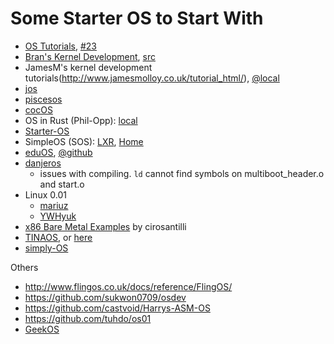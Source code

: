 # Some Starter OS to Start With

- [OS Tutorials](https://github.com/cfenollosa/os-tutorial), [#23](https://github.com/cfenollosa/os-tutorial/tree/master/23-fixes)
- [Bran's Kernel Development](brian-kernel/README.md), [src](brian-kernel/src/)
- JamesM's kernel development tutorials(http://www.jamesmolloy.co.uk/tutorial_html/), [@local](doc/jamesmolloy)
- [jos](https://github.com/pisceseyes/jos)
- [piscesos](https://github.com/pisceseyes/piscesos)
- [cocOS](https://github.com/perlun/cocos)
- OS in Rust (Phil-Opp): [local](phil-opp/)
- [Starter-OS](https://github.com/xlar54/Starter-OS)
- SimpleOS (SOS): [LXR](http://sos.enix.org/lxr/source/),  [Home](http://sos.enix.org/en/MainPage)
- [eduOS](https://rwth-os.github.io/eduOS/), [@github](https://github.com/RWTH-OS/eduOS)
- [danjeros](https://github.com/rikusalminen/danjeros)
  - issues with compiling. `ld` cannot find symbols on multiboot_header.o and start.o
- Linux 0.01
  - [mariuz](https://github.com/mariuz/linux-0.01)
  - [YWHyuk](https://github.com/YWHyuk/linux-kernel-0.01)
- [x86 Bare Metal Examples](https://github.com/cirosantilli/x86-bare-metal-examples) by cirosantilli
- [TINAOS](https://github.com/1dime/TINAOS), or [here](https://github.com/TINA-OS/tinaos)
- [simply-OS](https://github.com/povilasb/simple-os)

Others
- http://www.flingos.co.uk/docs/reference/FlingOS/
- https://github.com/sukwon0709/osdev
- https://github.com/castvoid/Harrys-ASM-OS
- https://github.com/tuhdo/os01
- [GeekOS](https://www.cs.umd.edu/~hollings/cs412/s03/prog1/)
